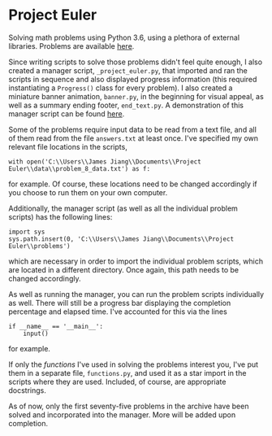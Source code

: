 # Project Euler

Solving math problems using Python 3.6, using a plethora of external libraries. Problems are available [here](https://projecteuler.net/archives).

Since writing scripts to solve those problems didn't feel quite enough, I also created a manager script, `_project_euler.py`, that imported and ran the scripts in sequence and also displayed progress information (this required instantiating a `Progress()` class for every problem). I also created a miniature banner animation, `banner.py`, in the beginning for visual appeal, as well as a summary ending footer, `end_text.py`. A demonstration of this manager script can be found [here](placeholder).

Some of the problems require input data to be read from a text file, and all of them read from the file `answers.txt` at least once. I've specified my own relevant file locations in the scripts, 

```
with open('C:\\Users\\James Jiang\\Documents\\Project Euler\\data\\problem_8_data.txt') as f:
```

for example. Of course, these locations need to be changed accordingly if you choose to run them on your own computer.

Additionally, the manager script (as well as all the individual problem scripts) has the following lines:

```
import sys
sys.path.insert(0, 'C:\\Users\\James Jiang\\Documents\\Project Euler\\problems')
```

which are necessary in order to import the individual problem scripts, which are located in a different directory. Once again, this path needs to be changed accordingly. 

As well as running the manager, you can run the problem scripts individually as well. There will still be a progress bar displaying the completion percentage and elapsed time. I've accounted for this via the lines 

```
if __name__ == '__main__':
	input()
```

for example.

If only the _functions_ I've used in solving the problems interest you, I've put them in a separate file, `functions.py`, and used it as a star import in the scripts where they are used. Included, of course, are appropriate docstrings.

As of now, only the first seventy-five problems in the archive have been solved and incorporated into the manager. More will be added upon completion.

